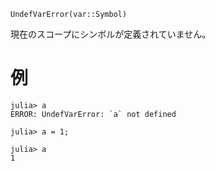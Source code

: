 ```
UndefVarError(var::Symbol)
```

現在のスコープにシンボルが定義されていません。

# 例

```jldoctest
julia> a
ERROR: UndefVarError: `a` not defined

julia> a = 1;

julia> a
1
```
